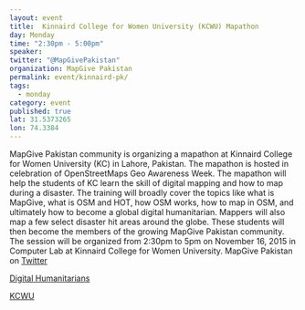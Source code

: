 ```yaml
---
layout: event
title:  Kinnaird College for Women University (KCWU) Mapathon
day: Monday
time: "2:30pm - 5:00pm"
speaker: 
twitter: "@MapGivePakistan"
organization: MapGive Pakistan 
permalink: event/kinnaird-pk/
tags: 
  - monday
category: event
published: true
lat: 31.5373265
lon: 74.3384
---
```


MapGive Pakistan community is organizing a mapathon at Kinnaird College for Women University (KC) in Lahore, Pakistan. The mapathon is hosted in celebration of OpenStreetMaps Geo Awareness Week. The mapathon will help the students of KC learn the skill of digital mapping and how to map during a disaster. The training will broadly cover the topics like what is MapGive, what is OSM and HOT, how OSM works, how to map in OSM, and ultimately how to become a global digital humanitarian. Mappers will also map a few select disaster hit areas around the globe. These students will then become the members of the growing MapGive Pakistan community. The session will be organized from 2:30pm to 5pm on November 16, 2015 in Computer Lab at Kinnaird College for Women University.
MapGive Pakistan on [Twitter](http://twitter.com/MapGivePakistan)

[Digital Humanitarians](http://digitalhumanitarians.pk)

[KCWU](http://www.kinnaird.edu.pk/)
